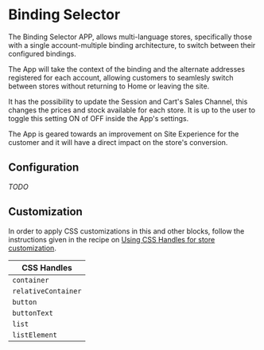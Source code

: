# Binding Selector 

The Binding Selector APP, allows multi-language stores, specifically those with a single account-multiple binding architecture, to switch between their configured bindings.

The App will take the context of the binding and the alternate addresses registered for each account, allowing customers to seamlesly switch between stores without returning to Home or leaving the site. 

It has the possibility to update the Session and Cart's Sales Channel, this changes the prices and stock available for each store. It is up to the user to toggle this setting ON of OFF inside the App's settings. 

The App is geared towards an improvement on Site Experience for the customer and it will have a direct impact on the store's conversion. 


## Configuration

_TODO_

## Customization

In order to apply CSS customizations in this and other blocks, follow the instructions given in the recipe on [Using CSS Handles for store customization](https://vtex.io/docs/recipes/style/using-css-handles-for-store-customization).

| CSS Handles |
| --------------------- |
| `container` |
| `relativeContainer` |
| `button` |
| `buttonText` |
| `list` |
| `listElement` |
